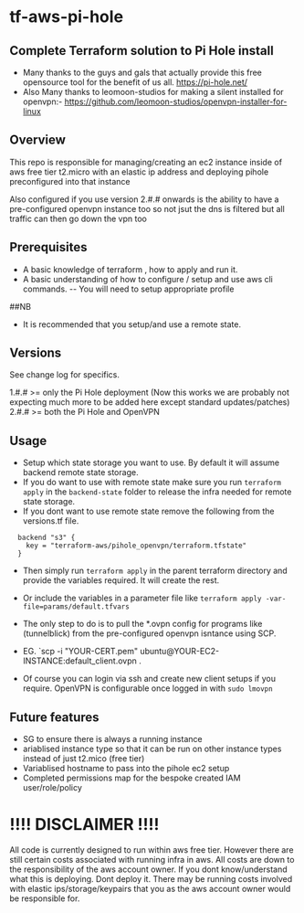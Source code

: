 # tf-aws-pi-hole
## Complete Terraform solution to Pi Hole install

* Many thanks to the guys and gals that actually provide this free opensource tool for the benefit of us all.
https://pi-hole.net/
* Also Many thanks to leomoon-studios for making a silent installed for openvpn:-  https://github.com/leomoon-studios/openvpn-installer-for-linux

## Overview

This repo is responsible for managing/creating an ec2 instance inside of aws free tier t2.micro with an elastic ip address and deploying pihole preconfigured into that instance

Also configured if you use version 2.#.# onwards is the ability to have a pre-configured openvpn instance too so not jsut the dns is filtered but all traffic can then go down the vpn too

## Prerequisites

* A basic knowledge of terraform , how to apply and run it.
* A basic understanding of how to configure / setup and use aws cli commands. -- You will need to setup appropriate profile

##NB
* It is recommended that you setup/and use a remote state.


## Versions

See change log for specifics.

1.#.# >= only the Pi Hole deployment (Now this works we are probably not expecting much more to be added here except standard updates/patches)
2.#.# >= both the Pi Hole and OpenVPN

## Usage

* Setup which state storage you want to use. By default it will assume backend remote state storage.
* If you do want to use with remote state make sure you run `terraform apply` in the `backend-state` folder to release the infra needed for remote state storage.
* If you dont want to use remote state remove the following from the versions.tf file.
```
  backend "s3" {
    key = "terraform-aws/pihole_openvpn/terraform.tfstate"
  }
```

* Then simply run `terraform apply` in the parent terraform directory and provide the variables required. It will create the rest.

* Or include the variables in a parameter file like `terraform apply -var-file=params/default.tfvars`

* The only step to do is to pull the *.ovpn config for programs like (tunnelblick) from the pre-configured openvpn isntance using SCP.
* EG. `scp -i "YOUR-CERT.pem" ubuntu@YOUR-EC2-INSTANCE:default_client.ovpn .

* Of course you can login via ssh and create new client setups if you require. OpenVPN is configurable once logged in with `sudo lmovpn`


## Future features

* SG to ensure there is always a running instance
* ariablised instance type so that it can be run on other instance types instead of just t2.mico (free tier)
* Variablised hostname to pass into the pihole ec2 setup
* Completed permissions map for the bespoke created IAM user/role/policy

# !!!! DISCLAIMER !!!!

All code is currently designed to run within aws free tier. However there are still certain costs associated with running infra in aws. All costs are down to the responsibility of the aws account owner. If you dont know/understand what this is deploying. Dont deploy it. There may be running costs involved with elastic ips/storage/keypairs that you as the aws account owner would be responsible for.
